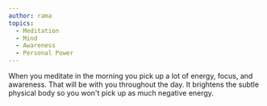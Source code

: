 ```yaml
---
author: rama
topics:
  - Meditation
  - Mind
  - Awareness
  - Personal Power
---
```


When you meditate in the morning you pick up a lot of energy, focus, and awareness. That will be with you throughout the day. It brightens the subtle physical body so you won't pick up as much negative energy.
